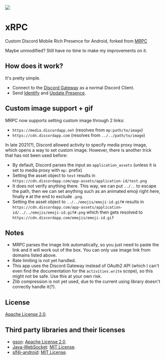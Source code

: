 ![](https://media.discordapp.net/attachments/952081692099772418/1103112311549476946/1683071639714.png)
# xRPC
Custom Discord Mobile Rich Presence for Android, forked from [MRPC](https://github.com/khanhduytran0/MRPC)

Maybe unmodified? Still have no time to make my improvements on it.

## How does it work?
It's pretty simple.
- Connect to the [Discord Gateway](https://discord.com/developers/docs/topics/gateway) as a normal Discord Client.
- Send [Identify](https://discord.com/developers/docs/topics/gateway#identifying) and [Update Presence](https://discord.com/developers/docs/topics/gateway#update-presence).

## Custom image support + gif
MRPC now supports setting custom image through 2 links:
- `https://media.discordapp.net` (resolves from `mp:path/to/image`)
- `https://cdn.discordapp.com` (resolves from `../../path/to/image`)

In late 2021(?), Discord allowed activity to specify media proxy image, which opens a way to set custom image.
However, there is another trick that has not been used before:

- By default, Discord parses the input as `application_assets` (unless it is set to media proxy with `mp:` prefix) 
- Setting the asset object to `test` results in `https://cdn.discordapp.com/app-assets/application-id/test.png`
- It does not verify anything there. This way, we can put `../..` to escape the path, then we can set anything such as an animated emoji right here, finally `#` at the end to exclude `.png`.
- Setting the asset object to `../../emojis/emoji-id.gif#` results in `https://cdn.discordapp.com/app-assets/application-id/../../emojis/emoji-id.gif#.png` which then gets resolved to `https://cdn.discordapp.com/emojis/emoji-id.gif`

## Notes
- MRPC parses the image link automatically, so you just need to paste the link and it will work out of the box. You can only use image link from domains listed above.
- Rate limiting is not yet handled.
- This app uses the Discord Gateway instead of OAuth2 API (which I can't even find the documentation for the `activities.write` scope), so this might not be safe. Use this at your own risk.
- Zlib compression is not yet used, due to the current using library doesn't correctly handle it(?).

## License
[Apache License 2.0](https://github.com/khanhduytran0/MRPC/blob/main/LICENSE).

## Third party libraries and their licenses
- [gson](https://github.com/google/gson): [Apache License 2.0](https://github.com/google/gson/blob/master/LICENSE).
- [Java-WebSocket](https://github.com/TooTallNate/Java-WebSocket): [MIT License](https://github.com/TooTallNate/Java-WebSocket/blob/master/LICENSE).
- [slf4j-android](https://github.com/twwwt/slf4j): [MIT License](https://github.com/twwwt/slf4j/blob/master/LICENSE.txt).

